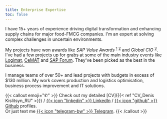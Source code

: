 ```yaml
---
title: Enterprise Expertise
toc: false
---
```

I have 15+ years of experience driving digital transformation and enhancing supply chains for major food-FMCG companies. I'm an expert at solving complex challenges in uncertain environments.

My projects have won awards like *SAP Value Awards* <sup>[1][1]</sup> <sup>[2][2]</sup> and *Global CIO* <sup>[3][3]</sup>. I've had a few projects up for grabs at some of the main industry events like [Logimat](https://www.logimat-messe.de/en), [CeMAT](https://www.cemat-russia.ru/) and [SAP Forum](https://sap.com). They've been picked as the best in the business.

I manage teams of over 50+ and lead projects with budgets in excess of $130 million. My work covers production and logistics optimisation, business process improvement and IT solutions.

{{< callout emoji="✆" >}}
Check out my detailed [CV]({{< ref "CV_Denis Kislitsyn_RU" >}}) / [{{< icon "linkedin" >}} LinkedIn](https://www.linkedin.com/in/deniskislitsyn) / [{{< icon "github" >}} Github](https://github.com/sournk) profiles.  
Or just text me [{{< icon "telegram-bw" >}} Telegram](https://t.me/sournkz).
{{< /callout >}}


[1]: <https://sapland.ru/p-events/news/sap-value-award-2017-nagrazhdeni-samie-ephphektivnie-klientskie-proekti.html> "SAP Value Awawrd 2017: SAP IBP and SAP APO"
[2]: <https://sapland.ru/p-events/news/sap-value-award-experti-vibrali-luchshie-innovatsionnie-biznes-proekti.html> "SAP Value Awawrd 2019: SAP S/4 HANA EWM"
[3]: <https://www.cnews.ru/news/line/2018-05-24_abi_product_realizuet_standarty_upravleniya_s> "SAP Value Awawrd 2019: SAP S/4 HANA EWM"